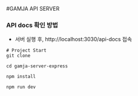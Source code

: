 #GAMJA API SERVER

### API docs 확인 방법
- 서버 실행 후, http://localhost:3030/api-docs 접속

```
# Project Start
git clone

cd gamja-server-express

npm install

npm run dev

```


